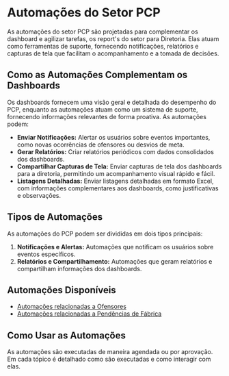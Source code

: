 # Automações do Setor PCP

As automações do setor PCP são projetadas para complementar os dashboard e agilizar tarefas, os report's do setor para Diretoria. Elas atuam como ferramentas de suporte, fornecendo notificações, relatórios e capturas de tela que facilitam o acompanhamento e a tomada de decisões.

## Como as Automações Complementam os Dashboards

Os dashboards fornecem uma visão geral e detalhada do desempenho do PCP, enquanto as automações atuam como um sistema de suporte, fornecendo informações relevantes de forma proativa. As automações podem:

*   **Enviar Notificações:** Alertar os usuários sobre eventos importantes, como novas ocorrências de ofensores ou desvios de meta.
*   **Gerar Relatórios:** Criar relatórios periódicos com dados consolidados dos dashboards.
*   **Compartilhar Capturas de Tela:** Enviar capturas de tela dos dashboards para a diretoria, permitindo um acompanhamento visual rápido e fácil.
*   **Listagens Detalhadas:** Enviar listagens detalhadas em formato Excel, com informações complementares aos dashboards, como justificativas e observações.

## Tipos de Automações

As automações do PCP podem ser divididas em dois tipos principais:

1.  **Notificações e Alertas:** Automações que notificam os usuários sobre eventos específicos.
2.  **Relatórios e Compartilhamento:** Automações que geram relatórios e compartilham informações dos dashboards.

## Automações Disponíveis

*   [Automações relacionadas a Ofensores](ofensores.md)
*   [Automações relacionadas a Pendências de Fábrica](pendencias_fabrica.md)



## Como Usar as Automações
As automações são executadas de maneira agendada ou por aprovação. Em cada tópico é detalhado como são executadas e como interagir com elas.


